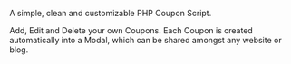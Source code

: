 A simple, clean and customizable PHP Coupon Script.

Add, Edit and Delete your own Coupons. Each Coupon is created automatically into a Modal, which can be shared amongst any website or blog.

